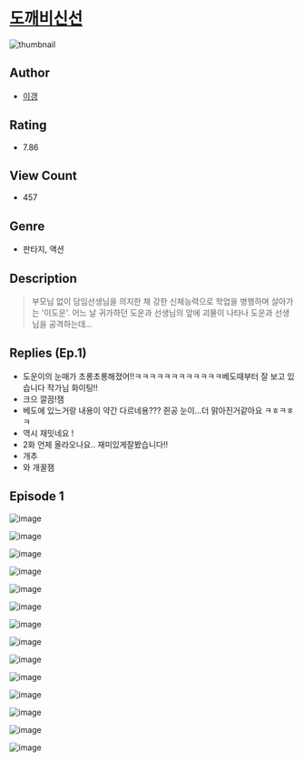 # [도깨비신선](https://comic.naver.com/challenge/list?titleId=810006)
![thumbnail](https://image-comic.pstatic.net/user_contents_data/challenge_comic/2023/05/23/340388/upload_3617575113713857333_480x623.jpeg)

## Author
- [이갱](https://comic.naver.com/artistTitle?id=340388)

## Rating
- 7.86

## View Count
- 457

## Genre
- 판타지, 액션

## Description
> 부모님 없이 담임선생님을 의지한 채 강한 신체능력으로 학업을 병행하며 살아가는 '이도운'. 어느 날 귀가하던 도운과 선생님의 앞에 괴물이 나타나 도운과 선생님을 공격하는데...

## Replies (Ep.1)
- 도운이의 눈매가 초롱초롱해졌어!!ㅋㅋㅋㅋㅋㅋㅋㅋㅋㅋㅋㅋ베도때부터 잘 보고 있습니다 작가님 화이팅!!
- 크으 깔끔!잼
- 베도에 있느거랑 내용이 약간 다르네용??? 쥔공 눈이...더 맑아진거같아요 ㅋㅎㅋㅎㅋ
- 역시 재밋네요 !
- 2화 언제 올라오나요.. 재미있게잘봤습니다!!
- 개추
- 와 개꿀잼

## Episode 1
![image](https://image-comic.pstatic.net/user_contents_data/challenge_comic/2023/05/23/340388/upload_3688838856195584564.jpeg)

![image](https://image-comic.pstatic.net/user_contents_data/challenge_comic/2023/05/23/340388/upload_3703473163445887797.jpeg)

![image](https://image-comic.pstatic.net/user_contents_data/challenge_comic/2023/05/23/340388/upload_3847873098455015735.jpeg)

![image](https://image-comic.pstatic.net/user_contents_data/challenge_comic/2023/05/23/340388/upload_3979272438783697762.jpeg)

![image](https://image-comic.pstatic.net/user_contents_data/challenge_comic/2023/05/23/340388/upload_3847591637152116785.jpeg)

![image](https://image-comic.pstatic.net/user_contents_data/challenge_comic/2023/05/23/340388/upload_4063431266504304228.jpeg)

![image](https://image-comic.pstatic.net/user_contents_data/challenge_comic/2023/05/23/340388/upload_7221859991571162166.jpeg)

![image](https://image-comic.pstatic.net/user_contents_data/challenge_comic/2023/05/23/340388/upload_3630295363772048995.jpeg)

![image](https://image-comic.pstatic.net/user_contents_data/challenge_comic/2023/05/23/340388/upload_7149235930035152485.jpeg)

![image](https://image-comic.pstatic.net/user_contents_data/challenge_comic/2023/05/23/340388/upload_4063154168837715813.jpeg)

![image](https://image-comic.pstatic.net/user_contents_data/challenge_comic/2023/05/23/340388/upload_4135493460334489904.jpeg)

![image](https://image-comic.pstatic.net/user_contents_data/challenge_comic/2023/05/23/340388/upload_4135487959353799268.jpeg)

![image](https://image-comic.pstatic.net/user_contents_data/challenge_comic/2023/05/23/340388/upload_3472898066626196324.jpeg)

![image](https://image-comic.pstatic.net/user_contents_data/challenge_comic/2023/05/23/340388/upload_7377847701791322167.jpeg)
